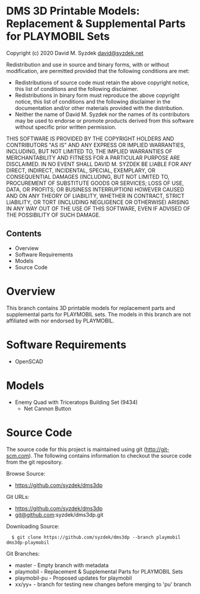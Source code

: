 
DMS 3D Printable Models: Replacement & Supplemental Parts for PLAYMOBIL Sets
============================================================================

Copyright (c) 2020 David M. Syzdek <david@syzdek.net>

Redistribution and use in source and binary forms, with or without
modification, are permitted provided that the following conditions are
met:

   * Redistributions of source code must retain the above copyright
     notice, this list of conditions and the following disclaimer.
   * Redistributions in binary form must reproduce the above copyright
     notice, this list of conditions and the following disclaimer in the
     documentation and/or other materials provided with the distribution.
   * Neither the name of David M. Syzdek nor the
     names of its contributors may be used to endorse or promote products
     derived from this software without specific prior written permission.

THIS SOFTWARE IS PROVIDED BY THE COPYRIGHT HOLDERS AND CONTRIBUTORS "AS
IS" AND ANY EXPRESS OR IMPLIED WARRANTIES, INCLUDING, BUT NOT LIMITED TO,
THE IMPLIED WARRANTIES OF MERCHANTABILITY AND FITNESS FOR A PARTICULAR
PURPOSE ARE DISCLAIMED. IN NO EVENT SHALL DAVID M. SYZDEK BE LIABLE FOR
ANY DIRECT, INDIRECT, INCIDENTAL, SPECIAL, EXEMPLARY, OR CONSEQUENTIAL
DAMAGES (INCLUDING, BUT NOT LIMITED TO, PROCUREMENT OF SUBSTITUTE GOODS OR
SERVICES; LOSS OF USE, DATA, OR PROFITS; OR BUSINESS INTERRUPTION) HOWEVER
CAUSED AND ON ANY THEORY OF LIABILITY, WHETHER IN CONTRACT, STRICT
LIABILITY, OR TORT (INCLUDING NEGLIGENCE OR OTHERWISE) ARISING IN ANY WAY
OUT OF THE USE OF THIS SOFTWARE, EVEN IF ADVISED OF THE POSSIBILITY OF
SUCH DAMAGE.


Contents
--------

   * Overview
   * Software Requirements
   * Models
   * Source Code


Overview
==========

This branch contains 3D printable models for replacement parts and supplemental
parts for PLAYMOBIL sets.  The models in this branch are not affiliated with nor
endorsed by PLAYMOBIL.


Software Requirements
=====================

   * OpenSCAD


Models
======

   * Enemy Quad with Triceratops Building Set (9434)
     - Net Cannon Button


Source Code
===========

The source code for this project is maintained using git
(http://git-scm.com).  The following contains information to checkout the
source code from the git repository.

Browse Source:

   * https://github.com/syzdek/dms3dp

Git URLs:

   * https://github.com/syzdek/dms3dp
   * git@github.com:syzdek/dms3dp.git

Downloading Source:

      $ git clone https://github.com/syzdek/dms3dp --branch playmobil dms3dp-playmobil

Git Branches:

   * master       - Empty branch with metadata
   * playmobil    - Replacement & Supplemental Parts for PLAYMOBIL Sets
   * playmobil-pu - Proposed updates for playmobil
   * xx/yy+       - branch for testing new changes before merging to 'pu' branch

